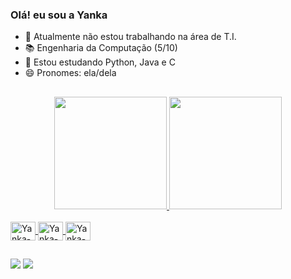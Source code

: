 ### Olá! eu sou a Yanka 

- 🔭 Atualmente não estou trabalhando na área de T.I.
- 📚 Engenharia da Computação (5/10)
- 🌱 Estou estudando Python, Java e C
- 😄 Pronomes: ela/dela

##

<div align="center">
  <a href="https://github.com/Yankabps">
  <img height="180em" src="https://github-readme-stats.vercel.app/api?username=Yankabps&show_icons=true&theme=radical&include_all_commits=true&count_private=true"/>
  <img height="180em" src="https://github-readme-stats.vercel.app/api/top-langs/?username=Yankabps&layout=compact&langs_count=7&theme=radical"/>
</div>
<div style="display: inline_block"><br>
  <img align="center" alt="Yanka-Python" height="30" width="40" src="https://cdn.jsdelivr.net/gh/devicons/devicon/icons/python/python-original.svg">
  <img align="center" alt="Yanka-Java" height="30" width="40" src="https://cdn.jsdelivr.net/gh/devicons/devicon/icons/java/java-original.svg">
  <img align="center" alt="Yanka-C" height="30" width="40" src="https://cdn.jsdelivr.net/gh/devicons/devicon/icons/c/c-original.svg">          
</div>

##
  
<div> 
  <a href="https://instagram.com/yanka_bya" target="_blank"><img src="https://img.shields.io/badge/-Instagram-%23E4405F?style=for-the-badge&logo=instagram&logoColor=white" target="_blank"></a> 
  <a href = "mailto:yankabpsantos@gmail.com"><img src="https://img.shields.io/badge/Gmail-D14836?style=for-the-badge&logo=gmail&logoColor=white" target="_blank"></a> 
 
</div>  

